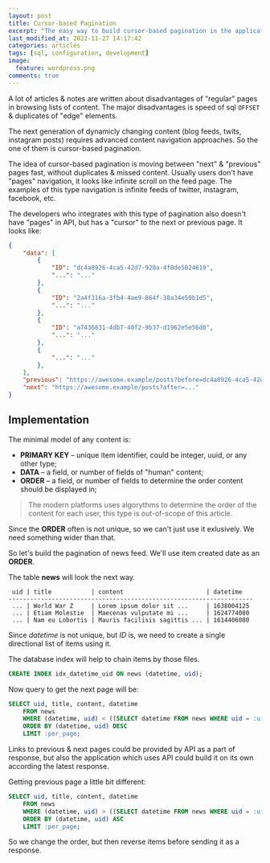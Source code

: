 ```yaml
---
layout: post
title: Cursor-based Pagination
excerpt: "The easy way to build cursor-based pagination in the application."
last_modified_at: 2022-11-27 14:17:42
categories: articles
tags: [sql, configuration, development]
image:
  feature: wordpress.png
comments: true
---
```


A lot of articles & notes are written about disadvantages of "regular" pages in browsing lists of content. The major disadvantages is speed of sql `OFFSET` & duplicates of "edge" elements.

The next generation of dynamicly changing content (blog feeds, twits, instagram posts) requires advanced content navigation approaches. So the one of them is cursor-based pagination.

The idea of cursor-based pagination is moving between "next" & "previous" pages fast, without duplicates & missed content. Usually users don't have "pages" navigation, it looks like infinite scroll on the feed page. The examples of this type navigation is infinite feeds of twitter, instagram, facebook, etc.

The developers who integrates with this type of pagination also doesn't have "pages" in API, but has a "cursor" to the next or previous page. It looks like:

```json
{
    "data": [
        {
            "ID": "dc4a8926-4ca5-42d7-920a-4f0de5024619",
            "...": "..."
        },
        {
            "ID": "2a4f316a-3fb4-4ae9-864f-38a34e50b1d5",
            "...": "..."
        },
        {
            "ID": "a7436831-4db7-40f2-9b37-d1962e5e56d0",
            "...": "..."
        },
        {
            "...": "..."
        },
    ],
    "previous": "https://awesome.example/posts?before=dc4a8926-4ca5-42d7-920a-4f0de5024619",
    "next": "https://awesome.example/posts?after=..."
}
```

## Implementation

The minimal model of any content is:
* **PRIMARY KEY** – unique item identifier, could be integer, uuid, or any other type;
* **DATA** – a field, or number of fields of "human" content;
* **ORDER** – a field, or number of fields to determine the order content should be displayed in;

> The modern platforms uses algorythms to determine the order of the content for each user, this type is out-of-scope of this article.

Since the **ORDER** often is not unique, so we can't just use it exlusively. We need something wider than that.

So let's build the pagination of news feed. We'll use item created date as an **ORDER**.

The table **news** will look the next way.
```
 uid | title           | content                       | datetime
--------------------------------------------------------------------
 ... | World War Z     | Lorem ipsum dolor sit ...     | 1638004125
 ... | Etiam Molestie  | Maecenas vulputate mi ...     | 1624774080
 ... | Nam eu Lobortis | Mauris facilisis sagittis ... | 1614406080
```

Since *datetime* is not unique, but *ID* is, we need to create a single directional list of items using it.

The database index will help to chain items by those files.
```sql
CREATE INDEX idx_datetime_uid ON news (datetime, uid);
```

Now query to get the next page will be:
```sql
SELECT uid, title, content, datetime
    FROM news
    WHERE (datetime, uid) < ((SELECT datetime FROM news WHERE uid = :uid), :uid)
    ORDER BY (datetime, uid) DESC
    LIMIT :per_page;
```

Links to previous & next pages could be provided by API as a part of response, but also the application which uses API could build it on its own according the latest response.

Getting previous page a little bit different:
```sql
SELECT uid, title, content, datetime
    FROM news
    WHERE (datetime, uid) > ((SELECT datetime FROM news WHERE uid = :uid), :uid)
    ORDER BY (datetime, uid) ASC
    LIMIT :per_page;
```

So we change the order, but then reverse items before sending it as a response.
